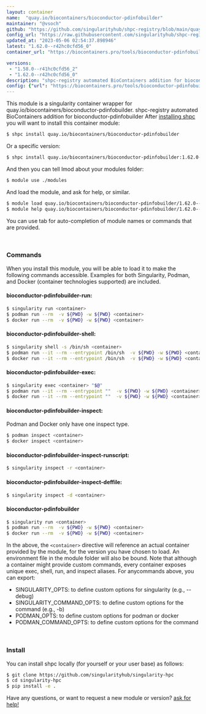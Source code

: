 ```yaml
---
layout: container
name:  "quay.io/biocontainers/bioconductor-pdinfobuilder"
maintainer: "@vsoch"
github: "https://github.com/singularityhub/shpc-registry/blob/main/quay.io/biocontainers/bioconductor-pdinfobuilder/container.yaml"
config_url: "https://raw.githubusercontent.com/singularityhub/shpc-registry/main/quay.io/biocontainers/bioconductor-pdinfobuilder/container.yaml"
updated_at: "2023-05-06 02:54:37.898946"
latest: "1.62.0--r42hc0cfd56_0"
container_url: "https://biocontainers.pro/tools/bioconductor-pdinfobuilder"

versions:
 - "1.58.0--r41hc0cfd56_2"
 - "1.62.0--r42hc0cfd56_0"
description: "shpc-registry automated BioContainers addition for bioconductor-pdinfobuilder"
config: {"url": "https://biocontainers.pro/tools/bioconductor-pdinfobuilder", "maintainer": "@vsoch", "description": "shpc-registry automated BioContainers addition for bioconductor-pdinfobuilder", "latest": {"1.62.0--r42hc0cfd56_0": "sha256:11678705080d48db53bb90c4f2ed37a4cc5c0c3481c9914c6fd8fb97f681c031"}, "tags": {"1.58.0--r41hc0cfd56_2": "sha256:6d7a33b0cd8ef54cb8635234040fdb74297bf914f5b5e4946cb93b3f9db0080f", "1.62.0--r42hc0cfd56_0": "sha256:11678705080d48db53bb90c4f2ed37a4cc5c0c3481c9914c6fd8fb97f681c031"}, "docker": "quay.io/biocontainers/bioconductor-pdinfobuilder"}
---
```


This module is a singularity container wrapper for quay.io/biocontainers/bioconductor-pdinfobuilder.
shpc-registry automated BioContainers addition for bioconductor-pdinfobuilder
After [installing shpc](#install) you will want to install this container module:


```bash
$ shpc install quay.io/biocontainers/bioconductor-pdinfobuilder
```

Or a specific version:

```bash
$ shpc install quay.io/biocontainers/bioconductor-pdinfobuilder:1.62.0--r42hc0cfd56_0
```

And then you can tell lmod about your modules folder:

```bash
$ module use ./modules
```

And load the module, and ask for help, or similar.

```bash
$ module load quay.io/biocontainers/bioconductor-pdinfobuilder/1.62.0--r42hc0cfd56_0
$ module help quay.io/biocontainers/bioconductor-pdinfobuilder/1.62.0--r42hc0cfd56_0
```

You can use tab for auto-completion of module names or commands that are provided.

<br>

### Commands

When you install this module, you will be able to load it to make the following commands accessible.
Examples for both Singularity, Podman, and Docker (container technologies supported) are included.

#### bioconductor-pdinfobuilder-run:

```bash
$ singularity run <container>
$ podman run --rm  -v ${PWD} -w ${PWD} <container>
$ docker run --rm  -v ${PWD} -w ${PWD} <container>
```

#### bioconductor-pdinfobuilder-shell:

```bash
$ singularity shell -s /bin/sh <container>
$ podman run --it --rm --entrypoint /bin/sh  -v ${PWD} -w ${PWD} <container>
$ docker run --it --rm --entrypoint /bin/sh  -v ${PWD} -w ${PWD} <container>
```

#### bioconductor-pdinfobuilder-exec:

```bash
$ singularity exec <container> "$@"
$ podman run --it --rm --entrypoint ""  -v ${PWD} -w ${PWD} <container> "$@"
$ docker run --it --rm --entrypoint ""  -v ${PWD} -w ${PWD} <container> "$@"
```

#### bioconductor-pdinfobuilder-inspect:

Podman and Docker only have one inspect type.

```bash
$ podman inspect <container>
$ docker inspect <container>
```

#### bioconductor-pdinfobuilder-inspect-runscript:

```bash
$ singularity inspect -r <container>
```

#### bioconductor-pdinfobuilder-inspect-deffile:

```bash
$ singularity inspect -d <container>
```



#### bioconductor-pdinfobuilder

```bash
$ singularity run <container>
$ podman run --rm  -v ${PWD} -w ${PWD} <container>
$ docker run --rm  -v ${PWD} -w ${PWD} <container>
```


In the above, the `<container>` directive will reference an actual container provided
by the module, for the version you have chosen to load. An environment file in the
module folder will also be bound. Note that although a container
might provide custom commands, every container exposes unique exec, shell, run, and
inspect aliases. For anycommands above, you can export:

 - SINGULARITY_OPTS: to define custom options for singularity (e.g., --debug)
 - SINGULARITY_COMMAND_OPTS: to define custom options for the command (e.g., -b)
 - PODMAN_OPTS: to define custom options for podman or docker
 - PODMAN_COMMAND_OPTS: to define custom options for the command

<br>

### Install

You can install shpc locally (for yourself or your user base) as follows:

```bash
$ git clone https://github.com/singularityhub/singularity-hpc
$ cd singularity-hpc
$ pip install -e .
```

Have any questions, or want to request a new module or version? [ask for help!](https://github.com/singularityhub/singularity-hpc/issues)